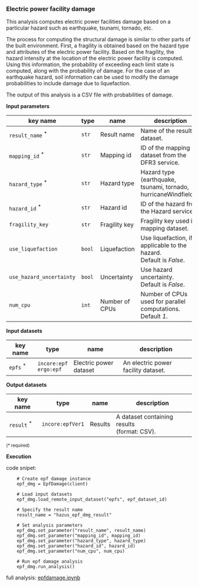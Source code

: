 ### Electric power facility damage

This analysis computes electric power facilities damage based on a particular hazard such as earthquake, tsunami, tornado, etc.

The process for computing the structural damage is similar to other parts of the built environment. First, a fragility
is obtained based on the hazard type and attributes of the electric power facility. Based on the fragility, the hazard intensity at the 
location of the electric power facility is computed. Using this information, the probability of exceeding each limit state is computed, 
along with the probability of damage. For the case of an earthquake hazard, soil information can be used to
modify the damage probabilities to include damage due to liquefaction.  

The output of this analysis is a CSV file with probabilities of damage.

**Input parameters**

key name | type | name | description
--- | --- | --- | ---
`result_name` <sup>*</sup> | `str` | Result name | Name of the result dataset.
`mapping_id` <sup>*</sup> | `str` | Mapping id | ID of the mapping dataset from the DFR3 service.
`hazard_type` <sup>*</sup> | `str` | Hazard type | Hazard type (earthquake, tsunami, tornado, hurricaneWindfields). 
`hazard_id` <sup>*</sup> | `str` | Hazard id | ID of the hazard from the Hazard service.
`fragility_key` | `str` | Fragility key | Fragility key used in mapping dataset.
`use_liquefaction` | `bool` | Liquefaction | Use liquefaction, if applicable to the hazard. <br>Default is *False*.
`use_hazard_uncertainty` | `bool` | Uncertainty | Use hazard uncertainty. <br>Default is *False*.
`num_cpu` | `int` | Number of CPUs | Number of CPUs used for parallel computations. <br>Default *1*.

**Input datasets**

key name | type | name | description
--- | --- | --- | ---
`epfs` <sup>*</sup> | `incore:epf`<br>`ergo:epf` | Electric power dataset | An electric power facility dataset.

**Output datasets**

key name | type | name | description
--- | --- | --- | ---
`result` <sup>*</sup> | `incore:epfVer1` | Results | A dataset containing results <br>(format: CSV).

<small>(* required)</small>

**Execution**

code snipet:

```
    # Create epf damage instance
    epf_dmg = EpfDamage(client)

    # Load input datasets
    epf_dmg.load_remote_input_dataset("epfs", epf_dataset_id)

    # Specify the result name
    result_name = "hazus_epf_dmg_result"

    # Set analysis parameters
    epf_dmg.set_parameter("result_name", result_name)
    epf_dmg.set_parameter("mapping_id", mapping_id)
    epf_dmg.set_parameter("hazard_type", hazard_type)
    epf_dmg.set_parameter("hazard_id", hazard_id)
    epf_dmg.set_parameter("num_cpu", num_cpu)

    # Run epf damage analysis
    epf_dmg.run_analysis()
```

full analysis: [epfdamage.ipynb](../notebooks/epfdamage)